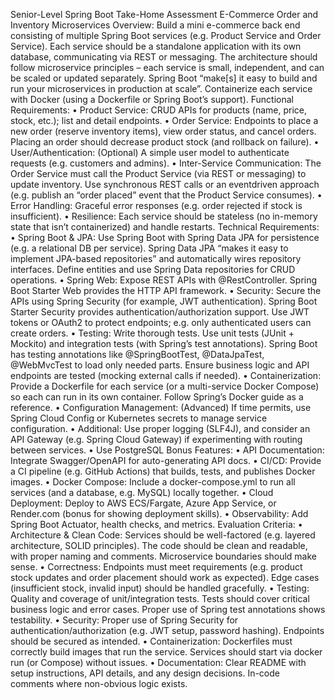 Senior-Level Spring Boot Take-Home
Assessment
E-Commerce Order and Inventory Microservices
Overview: Build a mini e-commerce back end consisting of multiple Spring Boot services
(e.g. Product Service and Order Service). Each service should be a standalone application
with its own database, communicating via REST or messaging. The architecture should
follow microservice principles – each service is small, independent, and can be scaled or
updated separately. Spring Boot “make[s] it easy to build and run your microservices in
production at scale”. Containerize each service with Docker (using a Dockerfile or Spring
Boot’s support).
Functional Requirements:
• Product Service: CRUD APIs for products (name, price, stock, etc.); list and detail
endpoints.
• Order Service: Endpoints to place a new order (reserve inventory items), view order
status, and cancel orders. Placing an order should decrease product stock (and
rollback on failure).
• User/Authentication: (Optional) A simple user model to authenticate requests (e.g.
customers and admins).
• Inter-Service Communication: The Order Service must call the Product Service (via
REST or messaging) to update inventory. Use synchronous REST calls or an eventdriven approach (e.g. publish an “order placed” event that the Product Service
consumes).
• Error Handling: Graceful error responses (e.g. order rejected if stock is insufficient).
• Resilience: Each service should be stateless (no in-memory state that isn’t
containerized) and handle restarts.
Technical Requirements:
• Spring Boot & JPA: Use Spring Boot with Spring Data JPA for persistence (e.g. a
relational DB per service). Spring Data JPA “makes it easy to implement JPA-based
repositories” and automatically wires repository interfaces. Define entities and use
Spring Data repositories for CRUD operations.
• Spring Web: Expose REST APIs with @RestController. Spring Boot Starter Web
provides the HTTP API framework.
• Security: Secure the APIs using Spring Security (for example, JWT authentication).
Spring Boot Starter Security provides authentication/authorization support. Use JWT
tokens or OAuth2 to protect endpoints; e.g. only authenticated users can create orders.
• Testing: Write thorough tests. Use unit tests (JUnit + Mockito) and integration tests
(with Spring’s test annotations). Spring Boot has testing annotations like
@SpringBootTest, @DataJpaTest, @WebMvcTest to load only needed parts. Ensure
business logic and API endpoints are tested (mocking external calls if needed).
• Containerization: Provide a Dockerfile for each service (or a multi-service Docker
Compose) so each can run in its own container. Follow Spring’s Docker guide as a
reference.
• Configuration Management: (Advanced) If time permits, use Spring Cloud Config
or Kubernetes secrets to manage service configuration.
• Additional: Use proper logging (SLF4J), and consider an API Gateway (e.g. Spring
Cloud Gateway) if experimenting with routing between services.
• Use PostgreSQL
Bonus Features:
• API Documentation: Integrate Swagger/OpenAPI for auto-generating API docs.
• CI/CD: Provide a CI pipeline (e.g. GitHub Actions) that builds, tests, and publishes
Docker images.
• Docker Compose: Include a docker-compose.yml to run all services (and a
database, e.g. MySQL) locally together.
• Cloud Deployment: Deploy to AWS ECS/Fargate, Azure App Service, or
Render.com (bonus for showing deployment skills).
• Observability: Add Spring Boot Actuator, health checks, and metrics.
Evaluation Criteria:
• Architecture & Clean Code: Services should be well-factored (e.g. layered
architecture, SOLID principles). The code should be clean and readable, with proper
naming and comments. Microservice boundaries should make sense.
• Correctness: Endpoints must meet requirements (e.g. product stock updates and
order placement should work as expected). Edge cases (insufficient stock, invalid
input) should be handled gracefully.
• Testing: Quality and coverage of unit/integration tests. Tests should cover critical
business logic and error cases. Proper use of Spring test annotations shows testability.
• Security: Proper use of Spring Security for authentication/authorization (e.g. JWT
setup, password hashing). Endpoints should be secured as intended.
• Containerization: Dockerfiles must correctly build images that run the service.
Services should start via docker run (or Compose) without issues.
• Documentation: Clear README with setup instructions, API details, and any design
decisions. In-code comments where non-obvious logic exists.